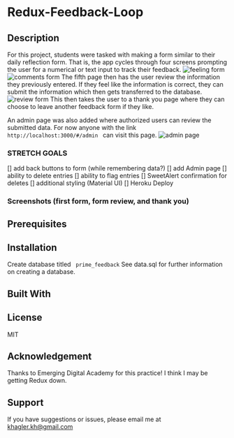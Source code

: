 # Redux-Feedback-Loop

## Description
For this project, students were tasked with making a form similar to their daily reflection form.
That is, the app cycles through four screens prompting the user for a numerical or text input to track their feedback.
![feeling form](/images/feeling.png?raw=true)
![comments form](/images/comments.png?raw=true)
The fifth page then has the user review the information they previously entered.
If they feel like the information is correct, they can submit the information which then gets transferred to the database.
![review form](/images/review.png?raw=true)
This then takes the user to a thank you page where they can choose to leave another feedback form if they like.

An admin page was also added where authorized users can review the submitted data. For now anyone with the link ```http://localhost:3000/#/admin ``` can visit this page.
![admin page](/images/admin.png?raw=true)

### STRETCH GOALS
[] add back buttons to form (while remembering data?)
[] add Admin page
  [] ability to delete entries
  [] ability to flag entries
  [] SweetAlert confirmation for deletes
[] additional styling (Material UI)
[] Heroku Deploy

### Screenshots (first form, form review, and thank you)

## Prerequisites

## Installation
Create database titled ``` prime_feedback```
See data.sql for further information on creating a database.

## Built With

## License
MIT

## Acknowledgement
Thanks to Emerging Digital Academy for this practice! I think I may be getting Redux down.

## Support
If you have suggestions or issues, please email me at khagler.kh@gmail.com
